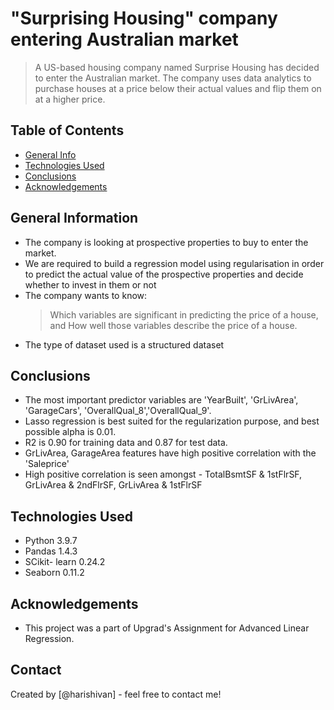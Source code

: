 # "Surprising Housing" company entering Australian market
> A US-based housing company named Surprise Housing has decided to enter the Australian market. The company uses data analytics to purchase houses at a price below their actual values and flip them on at a higher price.


## Table of Contents
* [General Info](#general-information)
* [Technologies Used](#technologies-used)
* [Conclusions](#conclusions)
* [Acknowledgements](#acknowledgements)

<!-- You can include any other section that is pertinent to your problem -->

## General Information
- The company is looking at prospective properties to buy to enter the market.
- We are required to build a regression model using regularisation in order to predict the actual value of the prospective properties and decide whether to invest in them or not
- The company wants to know:
    > Which variables are significant in predicting the price of a house, and
    > How well those variables describe the price of a house.
- The type of dataset used is a structured dataset

<!-- You don't have to answer all the questions - just the ones relevant to your project. -->

## Conclusions
- The most important predictor variables are 'YearBuilt', 'GrLivArea', 'GarageCars', 'OverallQual_8','OverallQual_9'.
- Lasso regression is best suited for the regularization purpose, and best possible alpha is 0.01.
-  R2 is 0.90 for training data and 0.87 for test data.
- GrLivArea, GarageArea features have high positive correlation with the 'Saleprice'
- High positive correlation is seen amongst - TotalBsmtSF & 1stFlrSF, GrLivArea & 2ndFlrSF, GrLivArea & 1stFlrSF

<!-- You don't have to answer all the questions - just the ones relevant to your project. -->


## Technologies Used
- Python 3.9.7
- Pandas 1.4.3
- SCikit- learn 0.24.2
- Seaborn 0.11.2

<!-- As the libraries versions keep on changing, it is recommended to mention the version of library used in this project -->

## Acknowledgements
- This project was a part of Upgrad's Assignment for Advanced Linear Regression.


## Contact
Created by [@harishivan] - feel free to contact me!


<!-- Optional -->
<!-- ## License -->
<!-- This project is open source and available under the [... License](). -->

<!-- You don't have to include all sections - just the one's relevant to your project -->